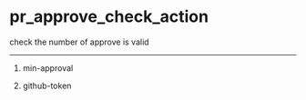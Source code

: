 # pr_approve_check_action
check the number of approve is valid


----------------------------------------------------------------
1. min-approval

2. github-token
